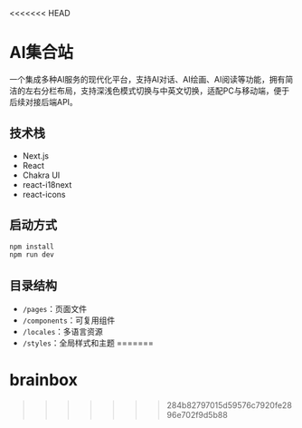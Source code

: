 <<<<<<< HEAD
# AI集合站

一个集成多种AI服务的现代化平台，支持AI对话、AI绘画、AI阅读等功能，拥有简洁的左右分栏布局，支持深浅色模式切换与中英文切换，适配PC与移动端，便于后续对接后端API。

## 技术栈
- Next.js
- React
- Chakra UI
- react-i18next
- react-icons

## 启动方式

```bash
npm install
npm run dev
```

## 目录结构

- `/pages`：页面文件
- `/components`：可复用组件
- `/locales`：多语言资源
- `/styles`：全局样式和主题 
=======
# brainbox
>>>>>>> 284b82797015d59576c7920fe2896e702f9d5b88
